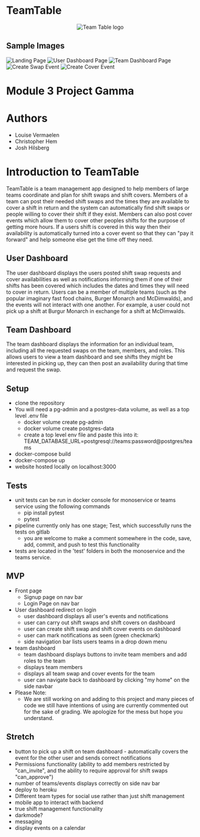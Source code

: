 # TeamTable

<p align="center">
	<img alt="Team Table logo" src="https://i.imgur.com/9v1W8Ct.png">
</p>

## Sample Images 

![Landing Page](https://i.imgur.com/1EgoyEA.png)
![User Dashboard Page](https://i.imgur.com/liZ7s5p.png)
![Team Dashboard Page](https://i.imgur.com/hsEJAwF.png)
![Create Swap Event](https://i.imgur.com/m73gSAv.png)
![Create Cover Event](https://i.imgur.com/CoEUobA.png)

# Module 3 Project Gamma

# Authors
  - Louise Vermaelen
  - Christopher Hem
  - Josh Hilsberg

# Introduction to TeamTable
TeamTable is a team management app designed to help members of large teams coordinate and plan for shift swaps and shift covers. Members of a team can post their needed shift swaps and the times they are available to cover a shift in return and the system can automatically find shift swaps or people willing to cover their shift if they exist. Members can also post cover events which allow them to cover other peoples shifts for the purpose of getting more hours. If a users shift is covered in this way then their availability is automatically turned into a cover event so that they can "pay it forward" and help someone else get the time off they need.

## User Dashboard
The user dashboard displays the users posted shift swap requests and cover availabilities as well as notifications informing them if one of their shifts has been covered which includes the dates and times they will need to cover in return. Users can be a member of multiple teams (such as the popular imaginary fast food chains, Burger Monarch and McDimwalds), and the events will not interact with one another. For example, a user could not pick up a shift at Burgur Monarch in exchange for a shift at McDimwalds. 

## Team Dashboard
The team dashboard displays the information for an individual team, including all the requested swaps on the team, members, and roles. This allows users to view a team dashboard and see shifts they might be interested in picking up, they can then post an availability during that time and request the swap. 

## Setup
  - clone the repository
  - You will need a pg-admin and a postgres-data volume, as well as a top level .env file
    - docker volume create pg-admin
    - docker volume create postgres-data
    - create a top level env file and paste this into it: TEAM_DATABASE_URL=postgresql://teams:password@postgres/teams
  - docker-compose build
  - docker-compose up
  - website hosted locally on localhost:3000

## Tests
  - unit tests can be run in docker console for monoservice or teams service using the following commands
    - pip install pytest
    - pytest
  - pipeline currently only has one stage; Test, which successfully runs the tests on gitlab
    - you are welcome to make a comment somewhere in the code, save, add, commit, and push to test this functionality
  - tests are located in the 'test' folders in both the monoservice and the teams service.
  
## MVP
  - Front page
    - Signup page on nav bar
    - Login Page on nav bar
  - User dashboard redirect on login
    - user dashboard displays all user's events and notifications
    - user can carry out shift swaps and shift covers on dashboard
    - user can create shift swap and shift cover events on dashboard
    - user can mark notifications as seen (green checkmark)
    - side navigation bar lists users teams in a drop down menu
  - team dashboard
    - team dashboard displays buttons to invite team members and add roles to the team
    - displays team members
    - displays all team swap and cover events for the team
    - user can navigate back to dashboard by clicking "my home" on the side navbar
  - Please Note:
    - We are still working on and adding to this project and many pieces of code we still have intentions of using are currently commented out for the sake of grading. We apologize for the mess but hope you understand.

## Stretch
  - button to pick up a shift on team dashboard - automatically covers the event for the other user and sends correct notifications
  - Permissions functionality (ability to add members restricted by "can_invite", and the ability to require approval for shift swaps "can_approve")
  - number of teams/events displays correctly on side nav bar
  - deploy to heroku
  - Different team types for social use rather than just shift management
  - mobile app to interact with backend
  - true shift management functionality
  - darkmode?
  - messaging
  - display events on a calendar

